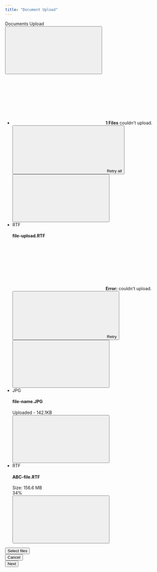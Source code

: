 ```yaml
---
title: "Document Upload"
---
```


<div class="clay-site-row-spacer row">
	<div class="col-md-12">
		<div class="modal" style="display:block;overflow:visible;position:static;">
			<div class="modal-dialog modal-lg">
				<div class="modal-content">
					<div class="modal-header">
						<div class="modal-title">Documents Upload</div>
						<button aria-label="Close" class="close" data-dismiss="modal" type="button">
							<svg aria-hidden="true" class="lexicon-icon lexicon-icon-times">
								<use xlink:href="/images/icons/icons.svg#times" />
							</svg>
						</button>
					</div>
					<div class="modal-body modal-body-flush">
						<ul class="alert-list">
							<li class="alert alert-danger alert-dismissible alert-fluid" role="alert">
								<div class="container-fluid">
									<div class="autofit-float autofit-padded autofit-row autofit-row-center">
										<div class="autofit-col">
											<div class="autofit-section">
												<span class="alert-indicator">
													<svg aria-hidden="true" class="lexicon-icon lexicon-icon-exclamation-full">
														<use xlink:href="/images/icons/icons.svg#exclamation-full" />
													</svg>
												</span><strong class="lead">1 Files</strong> couldn't upload.
											</div>
										</div>
										<div class="autofit-col autofit-col-expand">
											<div class="autofit-section">
												<button class="btn btn-secondary btn-sm" type="button">
													<span class="inline-item inline-item-before"><svg aria-hidden="true" class="lexicon-icon lexicon-icon-reload">
														<use xlink:href="/images/icons/icons.svg#reload" />
													</svg></span>Retry all
												</button>
											</div>
										</div>
									</div>
									<button aria-label="Close" class="close" data-dismiss="alert" type="button">
										<svg aria-hidden="true" class="lexicon-icon lexicon-icon-times">
											<use xlink:href="/images/icons/icons.svg#times" />
										</svg>
									</button>
								</div>
							</li>
							<li class="alert alert-danger alert-dismissible alert-fluid" role="alert">
								<div class="container-fluid">
									<div class="autofit-float autofit-padded autofit-row autofit-row-center">
										<div class="autofit-col">
											<span class="sticker sticker-secondary">RTF</span>
										</div>
										<div class="autofit-col autofit-col-expand">
											<div class="autofit-section">
												<h4 class="component-title">
													file-upload.RTF
												</h4>
												<span class="alert-indicator">
													<svg aria-hidden="true" class="lexicon-icon lexicon-icon-exclamation-full">
														<use xlink:href="/images/icons/icons.svg#exclamation-full" />
													</svg>
												</span><strong class="lead">Error:</strong> couldn't upload.
											</div>
										</div>
										<div class="autofit-col">
											<button class="btn btn-secondary btn-sm" type="button">
												<span class="inline-item inline-item-before"><svg aria-hidden="true" class="lexicon-icon lexicon-icon-reload">
													<use xlink:href="/images/icons/icons.svg#reload" />
												</svg></span>Retry
											</button>
										</div>
									</div>
									<button aria-label="Close" class="close" data-dismiss="alert" type="button">
										<svg aria-hidden="true" class="lexicon-icon lexicon-icon-times">
											<use xlink:href="/images/icons/icons.svg#times" />
										</svg>
									</button>
								</div>
							</li>
							<li class="alert alert-light alert-dismissible alert-fluid">
								<div class="container-fluid">
									<div class="autofit-float autofit-padded autofit-row autofit-row-center">
										<div class="autofit-col">
											<span class="sticker sticker-secondary">JPG</span>
										</div>
										<div class="autofit-col autofit-col-expand">
											<div class="autofit-section">
												<h4 class="component-title">file-name.JPG</h4>
												<div class="component-subtitle">Uploaded - 142.1KB</div>
											</div>
										</div>
									</div>
									<button aria-label="Close" class="close" data-dismiss="alert" type="button">
										<svg aria-hidden="true" class="lexicon-icon lexicon-icon-times">
											<use xlink:href="/images/icons/icons.svg#times" />
										</svg>
									</button>
								</div>
							</li>
							<li class="alert alert-light alert-dismissible alert-fluid">
								<div class="container-fluid">
									<div class="autofit-float autofit-padded autofit-row autofit-row-center">
										<div class="autofit-col">
											<span class="sticker sticker-secondary">RTF</span>
										</div>
										<div class="autofit-col autofit-col-expand">
											<div class="autofit-section">
												<h4 class="component-title">ABC-file.RTF</h4>
												<div class="progress-group progress-group-stacked">
													<div class="progress">
														<div aria-valuenow="34" aria-valuemin="0" aria-valuemax="100" class="progress-bar" role="progressbar" style="width: 34%;"></div>
													</div>
													<div class="autofit-row">
														<div class="autofit-col autofit-col-expand">
															<div class="component-subtitle">Size: 156.6 MB</div>
														</div>
														<div class="autofit-col">
															<div class="component-subtitle">34%</div>
														</div>
													</div>
												</div>
											</div>
										</div>
									</div>
									<button aria-label="Close" class="close" data-dismiss="alert" type="button">
										<svg aria-hidden="true" class="lexicon-icon lexicon-icon-times">
											<use xlink:href="/images/icons/icons.svg#times" />
										</svg>
									</button>
								</div>
							</li>
						</ul>
					</div>
					<div class="modal-footer">
						<div class="modal-item-first">
							<div class="btn-group">
								<div class="btn-group-item">
									<button class="btn btn-secondary" type="button">Select files</button>
								</div>
							</div>
						</div>
						<div class="modal-item-last">
							<div class="btn-group">
								<div class="btn-group-item">
									<button class="btn btn-secondary" type="button">Cancel</button>
								</div>
								<div class="btn-group-item">
									<button class="btn btn-primary" type="button">Next</button>
								</div>
							</div>
						</div>
					</div>
				</div>
			</div>
		</div>
	</div>
</div>
